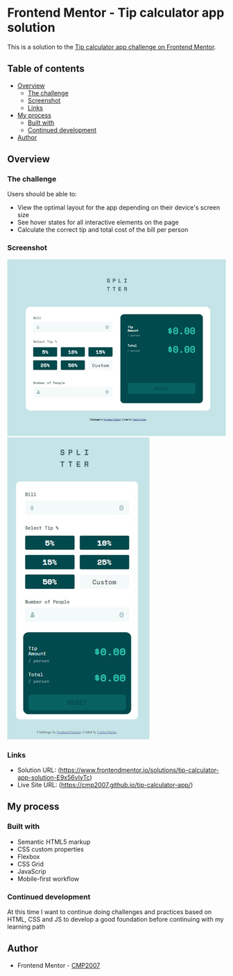 # Frontend Mentor - Tip calculator app solution

This is a solution to the [Tip calculator app challenge on Frontend Mentor](https://www.frontendmentor.io/challenges/tip-calculator-app-ugJNGbJUX). 

## Table of contents

- [Overview](#overview)
  - [The challenge](#the-challenge)
  - [Screenshot](#screenshot)
  - [Links](#links)
- [My process](#my-process)
  - [Built with](#built-with)
  - [Continued development](#continued-development)
- [Author](#author)

## Overview

### The challenge

Users should be able to:

- View the optimal layout for the app depending on their device's screen size
- See hover states for all interactive elements on the page
- Calculate the correct tip and total cost of the bill per person

### Screenshot

![](./images/screenshot_1.jpg)
![](./images/screenshot_2.jpg)

### Links

- Solution URL: (https://www.frontendmentor.io/solutions/tip-calculator-app-solution-E9x56vIvTc)
- Live Site URL: (https://cmp2007.github.io/tip-calculator-app/)

## My process

### Built with

- Semantic HTML5 markup
- CSS custom properties
- Flexbox
- CSS Grid
- JavaScrip
- Mobile-first workflow

### Continued development

At this time I want to continue doing challenges and practices based on HTML, CSS and JS to develop a good foundation before continuing with my learning path

## Author

- Frontend Mentor - [CMP2007](https://www.frontendmentor.io/profile/CMP2007)